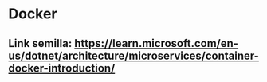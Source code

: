 # Docker

## Link semilla: https://learn.microsoft.com/en-us/dotnet/architecture/microservices/container-docker-introduction/

